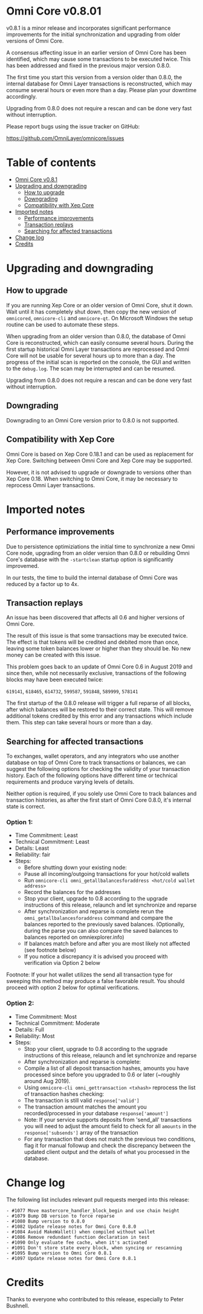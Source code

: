 Omni Core v0.8.01
================

v0.8.1 is a minor release and incorporates significant performance improvements for the initial synchronization and upgrading from older versions of Omni Core.

A consensus affecting issue in an earlier version of Omni Core has been identified, which may cause some transactions to be executed twice. This has been addressed and fixed in the previous major version 0.8.0.

The first time you start this version from a version older than 0.8.0, the internal database for Omni Layer transactions is reconstructed, which may consume several hours or even more than a day. Please plan your downtime accordingly.

Upgrading from 0.8.0 does not require a rescan and can be done very fast without interruption.

Please report bugs using the issue tracker on GitHub:

  https://github.com/OmniLayer/omnicore/issues


Table of contents
=================

- [Omni Core v0.8.1](#omni-core-v071)
- [Upgrading and downgrading](#upgrading-and-downgrading)
  - [How to upgrade](#how-to-upgrade)
  - [Downgrading](#downgrading)
  - [Compatibility with Xep Core](#compatibility-with-xep-core)
- [Imported notes](#imported-notes)
  - [Performance improvements](#performance-improvements)
  - [Transaction replays](#transaction-replays)
  - [Searching for affected transactions](#searching-for-affected-transactions)
- [Change log](#change-log)
- [Credits](#credits)


Upgrading and downgrading
=========================

How to upgrade
--------------

If you are running Xep Core or an older version of Omni Core, shut it down. Wait until it has completely shut down, then copy the new version of `omnicored`, `omnicore-cli` and `omnicore-qt`. On Microsoft Windows the setup routine can be used to automate these steps.

When upgrading from an older version than 0.8.0, the database of Omni Core is reconstructed, which can easily consume several hours. During the first startup historical Omni Layer transactions are reprocessed and Omni Core will not be usable for several hours up to more than a day. The progress of the initial scan is reported on the console, the GUI and written to the `debug.log`. The scan may be interrupted and can be resumed.

Upgrading from 0.8.0 does not require a rescan and can be done very fast without interruption.

Downgrading
-----------

Downgrading to an Omni Core version prior to 0.8.0 is not supported.

Compatibility with Xep Core
-------------------------------

Omni Core is based on Xep Core 0.18.1 and can be used as replacement for Xep Core. Switching between Omni Core and Xep Core may be supported.

However, it is not advised to upgrade or downgrade to versions other than Xep Core 0.18. When switching to Omni Core, it may be necessary to reprocess Omni Layer transactions.


Imported notes
==============

Performance improvements
------------------------

Due to persistence optimiziations the initial time to synchronize a new Omni Core node, upgrading from an older version than 0.8.0 or rebuilding Omni Core's database with the `-startclean` startup option is significantly improvemed.

In our tests, the time to build the internal database of Omni Core was reduced by a factor up to 4x.


Transaction replays
-------------------

An issue has been discovered that affects all 0.6 and higher versions of Omni Core.

The result of this issue is that some transactions may be executed twice. The effect is that tokens will be credited and debited more than once, leaving some token balances lower or higher than they should be. No new money can be created with this issue.

This problem goes back to an update of Omni Core 0.6 in August 2019 and since then, while not necessarily exclusive, transactions of the following blocks may have been executed twice:

  `619141`, `618465`, `614732`, `599587`, `591848`, `589999`, `578141`

The first startup of the 0.8.0 release will trigger a full reparse of all blocks, after which balances will be restored to their correct state. This will remove additional tokens credited by this error and any transactions which include them. This step can take several hours or more than a day.


Searching for affected transactions
-----------------------------------

To exchanges, wallet operators, and any integrators who use another database on top of Omni Core to track transactions or balances, we can suggest the following options for checking the validity of your transaction history. Each of the following options have different time or technical requirements and produce varying levels of details.

Neither option is required, if you solely use Omni Core to track balances and transaction histories, as after the first start of Omni Core 0.8.0, it's internal state is correct.

### Option 1:

* Time Commitment: Least
* Technical Commitment: Least
* Details: Least
* Reliability: fair
* Steps:
  * Before shutting down your existing node:
  * Pause all incoming/outgoing transactions for your hot/cold wallets
  * Run `omnicore-cli omni_getallbalancesforaddress <hot/cold wallet address>`
  * Record the balances for the addresses
  * Stop your client, upgrade to 0.8 according to the upgrade instructions of this release, relaunch and let synchronize and reparse
  * After synchronization and reparse is complete rerun the `omni_getallbalancesforaddress` command and compare the balances reported to the previously saved balances. (Optionally, during the parse you can also compare the saved balances to balances reported on omniexplorer.info)
  * If balances match before and after you are most likely not affected (see footnote below)
  * If you notice a discrepancy it is advised you proceed with verification via Option 2 below

Footnote: If your hot wallet utilizes the send all transaction type for sweeping this method may produce a false favorable result. You should proceed with option 2 below for optimal verifications.

### Option 2:

* Time Commitment: Most
* Technical Commitment: Moderate
* Details: Full
* Reliability: Most
* Steps:
  * Stop your client, upgrade to 0.8 according to the upgrade instructions of this release, relaunch and let synchronize and reparse
  * After synchronization and reparse is complete:
  * Compile a list of all deposit transaction hashes, amounts you have processed since before you upgraded to 0.6 or later (~roughly around Aug 2019).
  * Using `omnicore-cli omni_gettransaction <txhash>` reprocess the list of transaction hashes checking:
  * The transaction is still valid `response['valid']`
  * The transaction amount matches the amount you recorded/processed in your database `response['amount']`
  * Note: If your service supports deposits from 'send_all' transactions you will need to adjust the amount field to check for all `amounts` in the `response['subsends']` array of the transaction
  * For any transaction that does not match the previous two conditions, flag it for manual followup and check the discrepancy between the updated client output and the details of what you processed in the database.


Change log
==========

The following list includes relevant pull requests merged into this release:

```
- #1077 Move mastercore_handler_block_begin and use chain height
- #1079 Bump DB version to force reparse
- #1080 Bump version to 0.8.0
- #1082 Update release notes for Omni Core 0.8.0
- #1084 Avoid MakeWallet() when compiled without wallet
- #1086 Remove redundant function declaration in test
- #1090 Only evaluate fee cache, when it's activated
- #1091 Don't store state every block, when syncing or rescanning
- #1095 Bump version to Omni Core 0.8.1
- #1097 Update release notes for Omni Core 0.8.1
```


Credits
=======

Thanks to everyone who contributed to this release, especially to Peter Bushnell.
